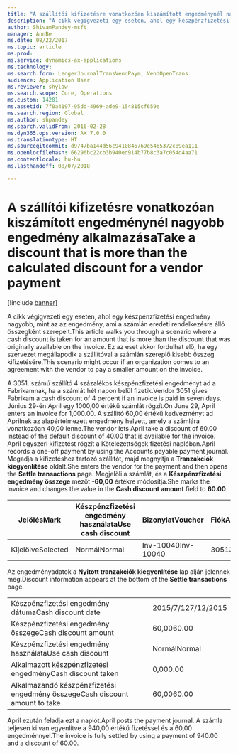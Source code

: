 ```yaml
---
title: "A szállítói kifizetésre vonatkozóan kiszámított engedménynél nagyobb engedmény alkalmazása"
description: "A cikk végigvezeti egy eseten, ahol egy készpénzfizetési engedmény nagyobb, mint az az engedmény, ami a számlán eredeti rendelkezésre álló összegként szerepelt. Ez az eset akkor fordulhat elő, ha egy szervezet megállapodik a szállítóval a számlán szereplő kisebb összeg kifizetésére."
author: ShivamPandey-msft
manager: AnnBe
ms.date: 08/22/2017
ms.topic: article
ms.prod: 
ms.service: dynamics-ax-applications
ms.technology: 
ms.search.form: LedgerJournalTransVendPaym, VendOpenTrans
audience: Application User
ms.reviewer: shylaw
ms.search.scope: Core, Operations
ms.custom: 14281
ms.assetid: 7f0a4197-95dd-4969-ade9-154815cf659e
ms.search.region: Global
ms.author: shpandey
ms.search.validFrom: 2016-02-28
ms.dyn365.ops.version: AX 7.0.0
ms.translationtype: HT
ms.sourcegitcommit: d9747ba144d56c9410846769e5465372c89ea111
ms.openlocfilehash: 66296bc22cb3b940ed914b77b8c3a7c054d4aa71
ms.contentlocale: hu-hu
ms.lasthandoff: 08/07/2018

---
```


# <a name="take-a-discount-that-is-more-than-the-calculated-discount-for-a-vendor-payment"></a><span data-ttu-id="8b9b6-104">A szállítói kifizetésre vonatkozóan kiszámított engedménynél nagyobb engedmény alkalmazása</span><span class="sxs-lookup"><span data-stu-id="8b9b6-104">Take a discount that is more than the calculated discount for a vendor payment</span></span>

[!include [banner](../includes/banner.md)]

<span data-ttu-id="8b9b6-105">A cikk végigvezeti egy eseten, ahol egy készpénzfizetési engedmény nagyobb, mint az az engedmény, ami a számlán eredeti rendelkezésre álló összegként szerepelt.</span><span class="sxs-lookup"><span data-stu-id="8b9b6-105">This article walks you through a scenario where a cash discount is taken for an amount that is more than the discount that was originally available on the invoice.</span></span> <span data-ttu-id="8b9b6-106">Ez az eset akkor fordulhat elő, ha egy szervezet megállapodik a szállítóval a számlán szereplő kisebb összeg kifizetésére.</span><span class="sxs-lookup"><span data-stu-id="8b9b6-106">This scenario might occur if an organization comes to an agreement with the vendor to pay a smaller amount on the invoice.</span></span> 

<span data-ttu-id="8b9b6-107">A 3051. számú szállító 4 százalékos készpénzfizetési engedményt ad a Fabrikamnak, ha a számlát hét napon belül fizetik.</span><span class="sxs-lookup"><span data-stu-id="8b9b6-107">Vendor 3051 gives Fabrikam a cash discount of 4 percent if an invoice is paid in seven days.</span></span> <span data-ttu-id="8b9b6-108">Június 29-én April egy 1000,00 értékű számlát rögzít.</span><span class="sxs-lookup"><span data-stu-id="8b9b6-108">On June 29, April enters an invoice for 1,000.00.</span></span> <span data-ttu-id="8b9b6-109">A szállító 60,00 értékű kedvezményt ad Aprilnek az alapértelmezett engedmény helyett, amely a számlára vonatkozóan 40,00 lenne.</span><span class="sxs-lookup"><span data-stu-id="8b9b6-109">The vendor lets April take a discount of 60.00 instead of the default discount of 40.00 that is available for the invoice.</span></span> <span data-ttu-id="8b9b6-110">April egyszeri kifizetést rögzít a Kötelezettségek fizetési naplóban.</span><span class="sxs-lookup"><span data-stu-id="8b9b6-110">April records a one-off payment by using the Accounts payable payment journal.</span></span> <span data-ttu-id="8b9b6-111">Megadja a kifizetéshez tartozó szállítót, majd megnyitja a **Tranzakciók kiegyenlítése** oldalt.</span><span class="sxs-lookup"><span data-stu-id="8b9b6-111">She enters the vendor for the payment and then opens the **Settle transactions** page.</span></span> <span data-ttu-id="8b9b6-112">Megjelöli a számlát, és a **Készpénzfizetési engedmény összege** mezőt **-60,00** értékre módosítja.</span><span class="sxs-lookup"><span data-stu-id="8b9b6-112">She marks the invoice and changes the value in the **Cash discount amount** field to **60.00**.</span></span>

| <span data-ttu-id="8b9b6-113">Jelölés</span><span class="sxs-lookup"><span data-stu-id="8b9b6-113">Mark</span></span>     | <span data-ttu-id="8b9b6-114">Készpénzfizetési engedmény használata</span><span class="sxs-lookup"><span data-stu-id="8b9b6-114">Use cash discount</span></span> | <span data-ttu-id="8b9b6-115">Bizonylat</span><span class="sxs-lookup"><span data-stu-id="8b9b6-115">Voucher</span></span>   | <span data-ttu-id="8b9b6-116">Fiók</span><span class="sxs-lookup"><span data-stu-id="8b9b6-116">Account</span></span> | <span data-ttu-id="8b9b6-117">Dátum</span><span class="sxs-lookup"><span data-stu-id="8b9b6-117">Date</span></span>      | <span data-ttu-id="8b9b6-118">Fiz. határidő</span><span class="sxs-lookup"><span data-stu-id="8b9b6-118">Due date</span></span>  | <span data-ttu-id="8b9b6-119">Számla</span><span class="sxs-lookup"><span data-stu-id="8b9b6-119">Invoice</span></span> | <span data-ttu-id="8b9b6-120">Összeg a tranzakció pénznemében.</span><span class="sxs-lookup"><span data-stu-id="8b9b6-120">Amount in transaction currency</span></span> | <span data-ttu-id="8b9b6-121">Pénznem</span><span class="sxs-lookup"><span data-stu-id="8b9b6-121">Currency</span></span> | <span data-ttu-id="8b9b6-122">Kiegyenlítendő összeg</span><span class="sxs-lookup"><span data-stu-id="8b9b6-122">Amount to settle</span></span> |
|----------|-------------------|-----------|---------|-----------|-----------|---------|--------------------------------|----------|------------------|
| <span data-ttu-id="8b9b6-123">Kijelölve</span><span class="sxs-lookup"><span data-stu-id="8b9b6-123">Selected</span></span> | <span data-ttu-id="8b9b6-124">Normál</span><span class="sxs-lookup"><span data-stu-id="8b9b6-124">Normal</span></span>            | <span data-ttu-id="8b9b6-125">Inv-10040</span><span class="sxs-lookup"><span data-stu-id="8b9b6-125">Inv-10040</span></span> | <span data-ttu-id="8b9b6-126">3051</span><span class="sxs-lookup"><span data-stu-id="8b9b6-126">3051</span></span>    | <span data-ttu-id="8b9b6-127">2015/29/6</span><span class="sxs-lookup"><span data-stu-id="8b9b6-127">6/29/2015</span></span> | <span data-ttu-id="8b9b6-128">2015/29/7</span><span class="sxs-lookup"><span data-stu-id="8b9b6-128">7/29/2015</span></span> | <span data-ttu-id="8b9b6-129">10040</span><span class="sxs-lookup"><span data-stu-id="8b9b6-129">10040</span></span>   | <span data-ttu-id="8b9b6-130">1000,00</span><span class="sxs-lookup"><span data-stu-id="8b9b6-130">1,000.00</span></span>                       | <span data-ttu-id="8b9b6-131">dollár</span><span class="sxs-lookup"><span data-stu-id="8b9b6-131">USD</span></span>      | <span data-ttu-id="8b9b6-132">940,00</span><span class="sxs-lookup"><span data-stu-id="8b9b6-132">940.00</span></span>           |

<span data-ttu-id="8b9b6-133">Az engedményadatok a **Nyitott tranzakciók kiegyenlítése** lap alján jelennek meg.</span><span class="sxs-lookup"><span data-stu-id="8b9b6-133">Discount information appears at the bottom of the **Settle transactions** page.</span></span>

|                              |           |
|------------------------------|-----------|
| <span data-ttu-id="8b9b6-134">Készpénzfizetési engedmény dátuma</span><span class="sxs-lookup"><span data-stu-id="8b9b6-134">Cash discount date</span></span>           | <span data-ttu-id="8b9b6-135">2015/7/12</span><span class="sxs-lookup"><span data-stu-id="8b9b6-135">7/12/2015</span></span> |
| <span data-ttu-id="8b9b6-136">Készpénzfizetési engedmény összege</span><span class="sxs-lookup"><span data-stu-id="8b9b6-136">Cash discount amount</span></span>         | <span data-ttu-id="8b9b6-137">60,00</span><span class="sxs-lookup"><span data-stu-id="8b9b6-137">60.00</span></span>     |
| <span data-ttu-id="8b9b6-138">Készpénzfizetési engedmény használata</span><span class="sxs-lookup"><span data-stu-id="8b9b6-138">Use cash discount</span></span>            | <span data-ttu-id="8b9b6-139">Normál</span><span class="sxs-lookup"><span data-stu-id="8b9b6-139">Normal</span></span>    |
| <span data-ttu-id="8b9b6-140">Alkalmazott készpénzfizetési engedmény</span><span class="sxs-lookup"><span data-stu-id="8b9b6-140">Cash discount taken</span></span>          | <span data-ttu-id="8b9b6-141">0,00</span><span class="sxs-lookup"><span data-stu-id="8b9b6-141">0.00</span></span>      |
| <span data-ttu-id="8b9b6-142">Alkalmazandó készpénzfizetési engedmény összege</span><span class="sxs-lookup"><span data-stu-id="8b9b6-142">Cash discount amount to take</span></span> | <span data-ttu-id="8b9b6-143">60,00</span><span class="sxs-lookup"><span data-stu-id="8b9b6-143">60.00</span></span>     |

<span data-ttu-id="8b9b6-144">April ezután feladja ezt a naplót.</span><span class="sxs-lookup"><span data-stu-id="8b9b6-144">April posts the payment journal.</span></span> <span data-ttu-id="8b9b6-145">A számla teljesen ki van egyenlítve a 940,00 értékű fizetéssel és a 60,00 engedménnyel.</span><span class="sxs-lookup"><span data-stu-id="8b9b6-145">The invoice is fully settled by using a payment of 940.00 and a discount of 60.00.</span></span>





